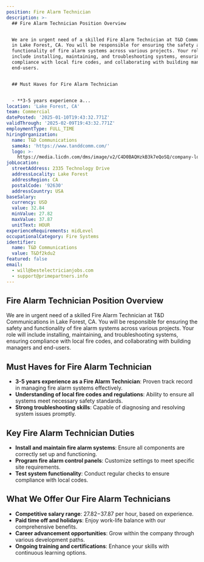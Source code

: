 ```yaml
---
position: Fire Alarm Technician
description: >-
  ## Fire Alarm Technician Position Overview


  We are in urgent need of a skilled Fire Alarm Technician at T&D Communications
  in Lake Forest, CA. You will be responsible for ensuring the safety and
  functionality of fire alarm systems across various projects. Your role will
  include installing, maintaining, and troubleshooting systems, ensuring
  compliance with local fire codes, and collaborating with building managers and
  end-users.


  ## Must Haves for Fire Alarm Technician


  - **3-5 years experience a...
location: 'Lake Forest, CA'
team: Commercial
datePosted: '2025-01-10T19:43:32.771Z'
validThrough: '2025-02-09T19:43:32.771Z'
employmentType: FULL_TIME
hiringOrganization:
  name: T&D Communications
  sameAs: 'https://www.tanddcomm.com/'
  logo: >-
    https://media.licdn.com/dms/image/v2/C4D0BAQHzkB3k7eQoSQ/company-logo_200_200/company-logo_200_200/0/1631320385872?e=2147483647&v=beta&t=nuFy5lrwqoCuQ6_2P8hO_EwhwJlnndzcbM7ZPSfdKlM
jobLocation:
  streetAddress: 2335 Technology Drive
  addressLocality: Lake Forest
  addressRegion: CA
  postalCode: '92630'
  addressCountry: USA
baseSalary:
  currency: USD
  value: 32.84
  minValue: 27.82
  maxValue: 37.87
  unitText: HOUR
experienceRequirements: midLevel
occupationalCategory: Fire Systems
identifier:
  name: T&D Communications
  value: T&Df2kdu2
featured: false
email:
  - will@bestelectricianjobs.com
  - support@primepartners.info
---
```




## Fire Alarm Technician Position Overview

We are in urgent need of a skilled Fire Alarm Technician at T&D Communications in Lake Forest, CA. You will be responsible for ensuring the safety and functionality of fire alarm systems across various projects. Your role will include installing, maintaining, and troubleshooting systems, ensuring compliance with local fire codes, and collaborating with building managers and end-users.

## Must Haves for Fire Alarm Technician

- **3-5 years experience as a Fire Alarm Technician**: Proven track record in managing fire alarm systems effectively.
- **Understanding of local fire codes and regulations**: Ability to ensure all systems meet necessary safety standards.
- **Strong troubleshooting skills**: Capable of diagnosing and resolving system issues promptly.

## Key Fire Alarm Technician Duties

- **Install and maintain fire alarm systems**: Ensure all components are correctly set up and functioning.
- **Program fire alarm control panels**: Customize settings to meet specific site requirements.
- **Test system functionality**: Conduct regular checks to ensure compliance with local codes.

## What We Offer Our Fire Alarm Technicians

- **Competitive salary range**: $27.82-$37.87 per hour, based on experience.
- **Paid time off and holidays**: Enjoy work-life balance with our comprehensive benefits.
- **Career advancement opportunities**: Grow within the company through various development paths.
- **Ongoing training and certifications**: Enhance your skills with continuous learning options.